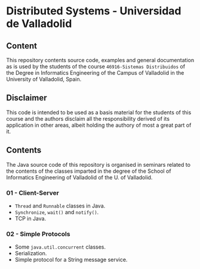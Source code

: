 # Distributed Systems - Universidad de Valladolid

## Content

This repository contents source code, examples and general documentation
as is used by the students of the course `46916-Sistemas Distribuidos`
of the Degree in Informatics Engineering of the Campus of Valladolid in
the University of Valladolid, Spain.

## Disclaimer

This code is intended to be used as a basis material for the students of
this course and the authors disclaim all the responsibility derived of
its application in other areas, albeit holding the authory of most a great
part of it.

## Contents

The Java source code of this repository is organised in seminars related to the
contents of the classes imparted in the degree of the School of Informatics
Engineering of Valladolid of the U. of Valladolid.

### 01 - Client-Server

* `Thread` and `Runnable` classes in Java.
* `Synchronize`, `wait()` and `notify()`.
* TCP in Java.

### 02 - Simple Protocols

* Some `java.util.concurrent` classes.
* Serialization.
* Simple protocol for a String message service.


